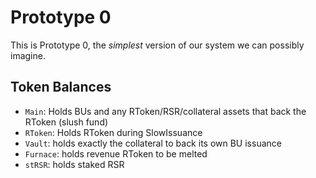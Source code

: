 # Prototype 0

This is Prototype 0, the _simplest_ version of our system we can possibly imagine.


## Token Balances

- `Main`: Holds BUs and any RToken/RSR/collateral assets that back the RToken (slush fund)
- `RToken`: Holds RToken during SlowIssuance
- `Vault`: holds exactly the collateral to back its own BU issuance
- `Furnace`: holds revenue RToken to be melted
- `stRSR`: holds staked RSR

